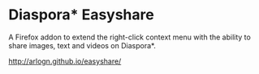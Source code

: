 Diaspora* Easyshare
===================

A Firefox addon to extend the right-click context menu with the ability to share images, text and videos on Diaspora*.

<a href="http://arlogn.github.io/easyshare/">http://arlogn.github.io/easyshare/</a>
